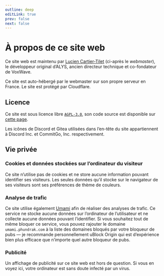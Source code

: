 ```yaml
---
outline: deep
editLink: true
prev: false
next: false
---
```


# À propos de ce site web

Ce site web est maintenu par [Lucien
Cartier-Tilet](https://phundrak.com) (ci-après le *webmaster*), le
développeur original d’ALYS, ancien directeur technique et
co-fondateur de VoxWave.

Ce site est auto-hébergé par le webmaster sur son propre serveur en
France. Le site est protégé par Cloudflare.

## Licence

Ce site est sous licence libre
[`AGPL-3.0`](https://www.gnu.org/licenses/agpl-3.0.fr.html), son code
source est disponible sur [cette
page](https://labs.phundrak.com/ALYS/alys.phundrak.com).

Les icônes de Discord et Gitea utilisées dans l’en-tête du site
appartiennent à Discord Inc. et CommitGo, Inc. respectivement.

## Vie privée

### Cookies et données stockées sur l’ordinateur du visiteur
Ce site n’utilise pas de cookies et ne store aucune information
pouvant identifier ses visiteurs. Les seules données qu’il stocke sur
le navigateur de ses visiteurs sont ses préférences de thème de
couleurs.

### Analyse de trafic
Ce site utilise également [Umami](https://umami.is) afin de réaliser
des analyses de trafic. Ce service ne stocke aucune données sur
l’ordinateur de l’utilisateur et ne collecte aucune données pouvant
l’identifier. Si vous souhaitez tout de même bloquer ce service, vous
pouvez rajouter le domaine `umami.phundrak.com` à la liste des
domaines bloqués par votre bloqueur de pubs — je recommande
personnellement uBlock Origin qui est d’expérience bien plus efficace
que n’importe quel autre bloqueur de pubs.

### Publicité
Un affichage de publicité sur ce site web est hors de question. Si
vous en voyez ici, votre ordinateur est sans doute infecté par un
virus.
